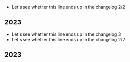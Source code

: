 - Let's see whether this line ends up in the changelog 2/2

## 2023
- Let's see whether this line ends up in the changelog 3
- Let's see whether this line ends up in the changelog 2/2

## 2023
